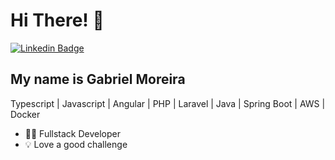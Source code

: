 <h1>Hi There! 👋</h1>

[![Linkedin Badge](https://img.shields.io/badge/-LinkedIn-6633cc?style=flat-square&logo=Linkedin&logoColor=white&link=https://www.linkedin.com/in/gabrielleanflinhenriquemoreira/)](https://www.linkedin.com/in/gabrielleanflinhenriquemoreira/)

## My name is Gabriel Moreira
Typescript | Javascript | Angular | PHP | Laravel | Java | Spring Boot | AWS | Docker

- 👩‍💻 Fullstack Developer
- 💡 Love a good challenge
